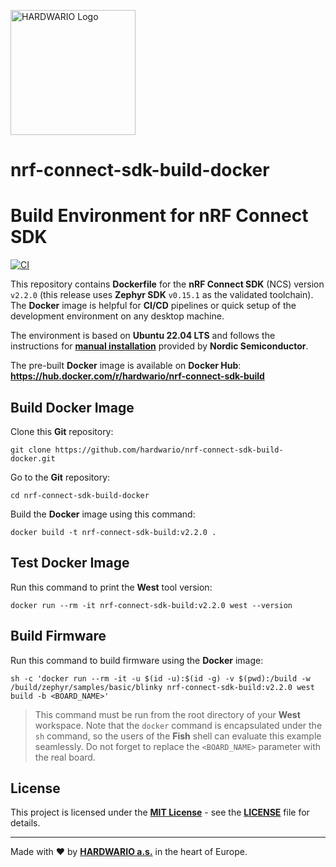 <a href="https://www.hardwario.com"><img src="https://www.hardwario.com/ci/assets/hw-logo.svg" width="200" alt="HARDWARIO Logo"></a>

# nrf-connect-sdk-build-docker
# Build Environment for nRF Connect SDK

[![CI](https://github.com/hardwario/nrf-connect-sdk-build-docker/actions/workflows/main.yml/badge.svg?branch=main)](https://github.com/hardwario/nrf-connect-sdk-build-docker/actions/workflows/main.yml)

This repository contains **Dockerfile** for the **nRF Connect SDK** (NCS) version `v2.2.0` (this release uses **Zephyr SDK** `v0.15.1` as the validated toolchain). The **Docker** image is helpful for **CI/CD** pipelines or quick setup of the development environment on any desktop machine.

The environment is based on **Ubuntu 22.04 LTS** and follows the instructions for [**manual installation**](https://developer.nordicsemi.com/nRF_Connect_SDK/doc/latest/nrf/gs_installing.html) provided by **Nordic Semiconductor**.

The pre-built **Docker** image is available on **Docker Hub**:<br>
**https://hub.docker.com/r/hardwario/nrf-connect-sdk-build**

## Build Docker Image

Clone this **Git** repository:

```
git clone https://github.com/hardwario/nrf-connect-sdk-build-docker.git
```

Go to the **Git** repository:

```
cd nrf-connect-sdk-build-docker
```

Build the **Docker** image using this command:

```
docker build -t nrf-connect-sdk-build:v2.2.0 .
```

## Test Docker Image

Run this command to print the **West** tool version:

```
docker run --rm -it nrf-connect-sdk-build:v2.2.0 west --version
```

## Build Firmware

Run this command to build firmware using the **Docker** image:

```
sh -c 'docker run --rm -it -u $(id -u):$(id -g) -v $(pwd):/build -w /build/zephyr/samples/basic/blinky nrf-connect-sdk-build:v2.2.0 west build -b <BOARD_NAME>'
```

> This command must be run from the root directory of your **West** workspace. Note that the `docker` command is encapsulated under the `sh` command, so the users of the **Fish** shell can evaluate this example seamlessly. Do not forget to replace the `<BOARD_NAME>` parameter with the real board.

## License

This project is licensed under the [**MIT License**](https://opensource.org/licenses/MIT) - see the [**LICENSE**](LICENSE) file for details.

---

Made with ❤️ by [**HARDWARIO a.s.**](https://www.hardwario.com) in the heart of Europe.
